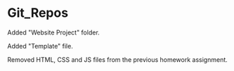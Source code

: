 # Git_Repos

Added "Website Project" folder.

Added "Template" file.

Removed HTML, CSS and JS files from the previous homework assignment.
